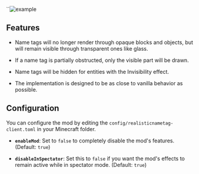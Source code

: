 ``![example](https://github.com/user-attachments/assets/4b644ee7-1685-435d-bdee-b18cf5cb2ca8)

## Features
- Name tags will no longer render through opaque blocks and objects, but will remain visible through transparent ones like glass.

- If a name tag is partially obstructed, only the visible part will be drawn.

- Name tags will be hidden for entities with the Invisibility effect.

- The implementation is designed to be as close to vanilla behavior as possible.






## Configuration
You can configure the mod by editing the `config/realisticnametag-client.toml` in your Minecraft folder.

- **`enableMod`**: Set to `false` to completely disable the mod's features. (Default: `true`)

- **`disableInSpectator`**: Set this to `false` if you want the mod's effects to remain active while in spectator mode. (Default: `true`)